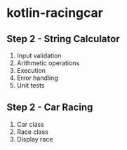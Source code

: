 # kotlin-racingcar

## Step 2 - String Calculator
1. Input validation
2. Arithmetic operations
3. Execution
4. Error handling
5. Unit tests

## Step 2 - Car Racing
1. Car class
2. Race class
3. Display race